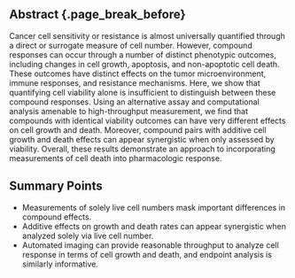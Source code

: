 ## Abstract {.page_break_before}

<!-- 150 word limit -->

Cancer cell sensitivity or resistance is almost universally quantified through a direct or surrogate measure of cell number. However, compound responses can occur through a number of distinct phenotypic outcomes, including changes in cell growth, apoptosis, and non-apoptotic cell death. These outcomes have distinct effects on the tumor microenvironment, immune responses, and resistance mechanisms. Here, we show that quantifying cell viability alone is insufficient to distinguish between these compound responses. Using an alternative assay and computational analysis amenable to high-throughput measurement, we find that compounds with identical viability outcomes can have very different effects on cell growth and death. Moreover, compound pairs with additive cell growth and death effects can appear synergistic when only assessed by viability. Overall, these results demonstrate an approach to incorporating measurements of cell death into pharmacologic response.

## Summary Points

- Measurements of solely live cell numbers mask important differences in compound effects.
- Additive effects on growth and death rates can appear synergistic when analyzed solely via live cell number.
- Automated imaging can provide reasonable throughput to analyze cell response in terms of cell growth and death, and endpoint analysis is similarly informative.
